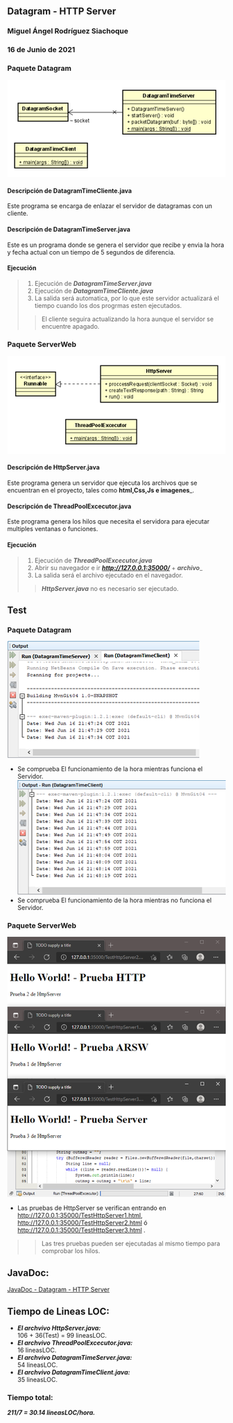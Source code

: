 ## Datagram - HTTP Server
### Miguel Ángel Rodríguez Siachoque
### 16 de Junio de 2021

### Paquete Datagram
![Diagrama Clases](Images/DiagramDatagram.PNG)<br>
#### Descripción de DatagramTimeCliente.java
Este programa se encarga de enlazar el servidor de datagramas con un cliente.
#### Descripción de DatagramTimeServer.java
Este es un programa donde se genera el servidor que recibe y envia la hora y fecha actual con un tiempo de 5 segundos de diferencia.
#### Ejecución
> 1. Ejecución de ___DatagramTimeServer.java___
> 2. Ejecución de ___DatagramTimeCliente.java___
> 3. La salida será automatica, por lo que este servidor actualizará el tiempo cuando los dos progrmas esten ejecutados.
> > El cliente seguira actualizando la hora aunque el servidor se encuentre apagado.

### Paquete ServerWeb
![Diagrama Clases](Images/DiagramServer.PNG)<br>
#### Descripción de HttpServer.java
Este programa genera un servidor que ejecuta los archivos que se encuentran en el proyecto, tales como __html,Css,Js e imagenes___.
#### Descripción de ThreadPoolExcecutor.java
Este programa genera los hilos que necesita el servidora para ejecutar multiples ventanas o funciones.
#### Ejecución
> 1. Ejecución de ___ThreadPoolExcecutor.java___
> 2. Abrir su navegador e ir ___http://127.0.0.1:35000/___ + ___archivo____
> 3. La salida será el archivo ejecutado en el navegador.
> > ___HttpServer.java___ no es necesario ser ejecutado.

## Test
### Paquete Datagram
![Test App](Images/Datagram1.PNG)<br>
- Se comprueba El funcionamiento de la hora mientras funciona el Servidor.
![Test App](Images/Datagram2.PNG)<br>
- Se comprueba El funcionamiento de la hora mientras no funciona el Servidor.
### Paquete ServerWeb
![Test App](Images/Server1.PNG)<br>
- Las pruebas de HttpServer se verifican entrando en http://127.0.0.1:35000/TestHttpServer1.html, http://127.0.0.1:35000/TestHttpServer2.html ó http://127.0.0.1:35000/TestHttpServer3.html .
> > Las tres pruebas pueden ser ejecutadas al mismo tiempo para comprobar los hilos.

## JavaDoc:
[JavaDoc - Datagram - HTTP Server](JavaDoc/index.html)

## Tiempo de Lineas LOC:
- ___El archvivo HttpServer.java:___<br>
106 + 36(Test) = 99 lineasLOC.<br>
- ___El archvivo ThreadPoolExcecutor.java:___<br>
16 lineasLOC.<br>
- ___El archvivo DatagramTimeServer.java:___<br>
54 lineasLOC.<br>
- ___El archvivo DatagramTimeClient.java:___<br>
35 lineasLOC.<br>
### Tiempo total:
___211/7 = 30.14 lineasLOC/hora.___